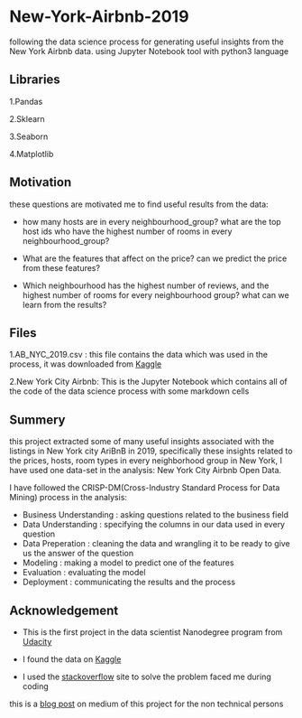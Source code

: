 # New-York-Airbnb-2019
following the data science process for generating useful insights from the New York Airbnb data. using Jupyter Notebook tool with python3 language

## Libraries
1.Pandas

2.Sklearn

3.Seaborn

4.Matplotlib

## Motivation

these questions are motivated me to find useful results from the data:

* how many hosts are in every neighbourhood_group? what are the top host ids who have the highest number of rooms in every      neighbourhood_group?

* What are the features that affect on the price? can we predict the price from these features? 

* Which neighbourhood has the highest number of reviews, and the highest number of rooms for every neighbourhood group? what can we learn from the results?

## Files
1.AB_NYC_2019.csv : this file contains the data which was used in the process, it was downloaded from [Kaggle](https://www.kaggle.com/dgomonov/new-york-city-airbnb-open-data) 

2.New York City Airbnb: This is the Jupyter Notebook which contains all of the code of the data science process with some markdown cells

## Summery

this project extracted some of many useful insights associated with the listings in New York city AriBnB in 2019, specifically these insights related to the prices, hosts, room types in every neighborhood group in New York, I have used one data-set in the analysis: New York City Airbnb Open Data.

I have followed the CRISP-DM(Cross-Industry Standard Process for Data Mining) process in the analysis:

* Business Understanding : asking questions related to the business field
* Data Understanding : specifying the columns in our data used in every question
* Data Preperation :  cleaning the data and wrangling it to be ready to give us the answer of the question
* Modeling :  making a model to predict one of the features 
* Evaluation : evaluating the model
* Deployment : communicating the results and the process





## Acknowledgement
* This is the first project in the data scientist Nanodegree program from [Udacity](https://www.udacity.com)

* I found the data on [Kaggle](https://www.kaggle.com/dgomonov/new-york-city-airbnb-open-data)

* I used the [stackoverflow](https://stackoverflow.com) site to solve the problem faced me during coding

this is a [blog post](https://medium.com/@manar.aljawarneh/airbnb-homes-in-new-york-52a115de9282) on medium of this project for the non technical persons


